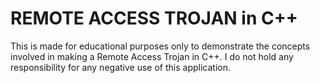 # REMOTE ACCESS TROJAN in C++
This is made for educational purposes only to demonstrate the concepts involved in making a Remote Access Trojan in C++. I do not hold any responsibility for any negative use of this application.
